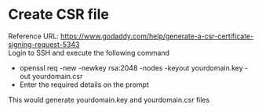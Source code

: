 # Create CSR file
Reference URL: https://www.godaddy.com/help/generate-a-csr-certificate-signing-request-5343  
Login to SSH and execute the following command  
  - openssl req -new -newkey rsa:2048 -nodes -keyout yourdomain.key -out yourdomain.csr  
  - Enter the required details on the prompt

This would generate yourdomain.key and yourdomain.csr files
